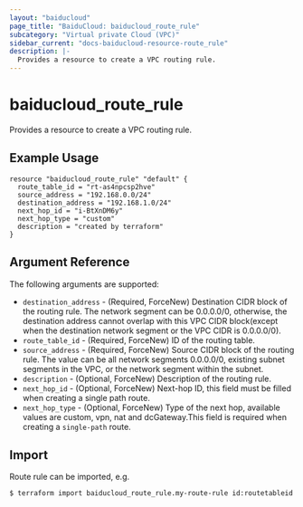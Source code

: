 ```yaml
---
layout: "baiducloud"
page_title: "BaiduCloud: baiducloud_route_rule"
subcategory: "Virtual private Cloud (VPC)"
sidebar_current: "docs-baiducloud-resource-route_rule"
description: |-
  Provides a resource to create a VPC routing rule.
---
```


# baiducloud_route_rule

Provides a resource to create a VPC routing rule.

## Example Usage

```hcl
resource "baiducloud_route_rule" "default" {
  route_table_id = "rt-as4npcsp2hve"
  source_address = "192.168.0.0/24"
  destination_address = "192.168.1.0/24"
  next_hop_id = "i-BtXnDM6y"
  next_hop_type = "custom"
  description = "created by terraform"
}
```

## Argument Reference

The following arguments are supported:

* `destination_address` - (Required, ForceNew) Destination CIDR block of the routing rule. The network segment can be 0.0.0.0/0, otherwise, the destination address cannot overlap with this VPC CIDR block(except when the destination network segment or the VPC CIDR is 0.0.0.0/0).
* `route_table_id` - (Required, ForceNew) ID of the routing table.
* `source_address` - (Required, ForceNew) Source CIDR block of the routing rule. The value can be all network segments 0.0.0.0/0, existing subnet segments in the VPC, or the network segment within the subnet.
* `description` - (Optional, ForceNew) Description of the routing rule.
* `next_hop_id` - (Optional, ForceNew) Next-hop ID, this field must be filled when creating a single path route.
* `next_hop_type` - (Optional, ForceNew) Type of the next hop, available values are custom, vpn, nat and dcGateway.This field is required when creating a `single-path` route.

## Import

Route rule can be imported, e.g.

```hcl
$ terraform import baiducloud_route_rule.my-route-rule id:routetableid
```